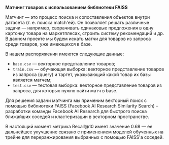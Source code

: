 **Матчинг товаров с использованием библиотеки FAISS**

Матчинг — это процесс поиска и сопоставления объектов внутри датасета (т. е. поиска match'ей). Он позволяет решать различные задачи — например, сворачивать одинаковые предложения в одну карточку товара на маркетплесах, строить систему рекомендаций и др.
В данном проекте мы будем искать матчи для товаров из запроса среди товаров, уже имеющихся в базе.

В нашем распоряжении имеются следующие данные:

- `base.csv` — векторное представление товаров;
- `train.csv` — обучающая выборка: векторное представление товаров из запроса (query) и таргет, указывающий какой товар их базы является матчем;
- `test.csv`  — тестовая выборка: векторное представление товаров из запроса, для которых нужно найти матч в base.

Для решения задачи матчинга мы применим векторный поиск с помощью библиотеки FAISS (Facebook AI Research Similarity Search) – разработки команды Facebook AI Research для быстрого поиска ближайших соседей и кластеризации в векторном пространстве.

В настоящий момент метрика Recall@10 имеет значение 0.68 — ее дальнейшее улучшение связано с применением моделей обученных на трейне для переранжирования выбранных с помощью FAISS'a соседей.
